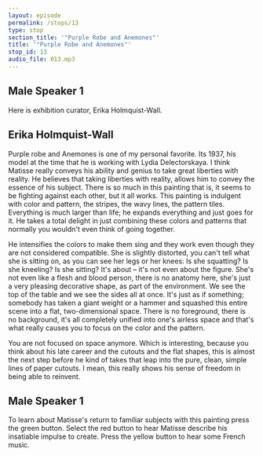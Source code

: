 ```yaml
---
layout: episode
permalink: /stops/13
type: stop
section_title: '"Purple Robe and Anemones"'
title: '"Purple Robe and Anemones"'
stop_id: 13
audio_file: 013.mp3
---
```


## Male Speaker 1

Here is exhibition curator, Erika Holmquist-Wall.

## Erika Holmquist-Wall

Purple robe and Anemones is one of my personal favorite.  Its 1937, his model at the time that he is working with Lydia Delectorskaya.  I think Matisse really conveys his ability and genius to take great liberties with reality.  He believes that taking liberties with reality, allows him to convey the essence of his subject.  There is so much in this painting that is, it seems to be fighting against each other, but it all works.  This painting is indulgent with color and pattern, the stripes, the wavy lines, the pattern tiles.  Everything is much larger than life; he expands everything and just goes for it.  He takes a total delight in just combining these colors and patterns that normally you wouldn't even think of going together.

He intensifies the colors to make them sing and they work even though they are not considered compatible.  She is slightly distorted, you can't tell what she is sitting on, as you can see her legs or her knees: Is she squatting? Is she kneeling? Is she sitting?  It's about – it's not even about the figure.  She's not even like a flesh and blood person, there is no anatomy here, she's just a very pleasing decorative shape, as part of the environment.  We see the top of the table and we see the sides all at once.  It's just as if something; somebody has taken a giant weight or a hammer and squashed this entire scene into a flat, two-dimensional space.  There is no foreground, there is no background, it's all completely unified into one's airless space and that's what really causes you to focus on the color and the pattern.

You are not focused on space anymore.  Which is interesting, because you think about his late career and the cutouts and the flat shapes, this is almost the next step before he kind of takes that leap into the pure, clean, simple lines of paper cutouts.  I mean, this really shows his sense of freedom in being able to reinvent.

## Male Speaker 1

To learn about Matisse's return to familiar subjects with this painting press the green button.  Select the red button to hear Matisse describe his insatiable impulse to create.  Press the yellow button to hear some French music.

